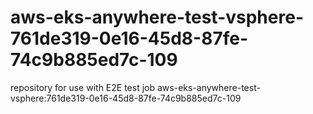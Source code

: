 # aws-eks-anywhere-test-vsphere-761de319-0e16-45d8-87fe-74c9b885ed7c-109
repository for use with E2E test job aws-eks-anywhere-test-vsphere:761de319-0e16-45d8-87fe-74c9b885ed7c-109
